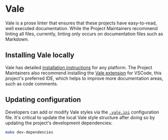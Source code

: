 # Vale

Vale is a prose linter that ensures that these projects have easy-to-read, well executed documentation. While the
Project Maintainers recommend linting all files, currently, linting only occurs on documentation files such as Markdown.

## Installing Vale locally

Vale has detailed [installation instructions][vale-install] for any platform. The Project Maintainers also recommend
installing the [Vale extension][vale-extension] for VSCode, this project's preferred IDE, which helps to improve more
documentation areas, such as code comments.

## Updating configuration

Developers can add or modify Vale styles via the [`.vale.ini`](../../.vale.ini) configuration file. It's critical to
update the local Vale style structure after doing so by updating the project's development dependencies:

```bash
make dev-dependencies
```

<!-- Link repository -->

[vale-extension]: https://marketplace.visualstudio.com/items?itemName=ChrisChinchilla.vale-vscode
[vale-install]: https://vale.sh/docs/vale-cli/installation/
